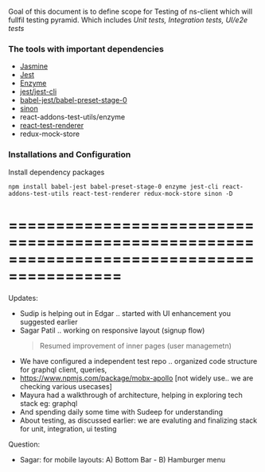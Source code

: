 Goal of this document is to define scope for Testing of ns-client which will fullfil testing pyramid.
Which includes *Unit tests, Integration tests, UI/e2e tests* 

### The tools with important dependencies
- [Jasmine](http://jasmine.github.io)
- [Jest](https://facebook.github.io/jest)
- [Enzyme](https://github.com/airbnb/enzyme)
- [jest/jest-cli](https://www.npmjs.com/package/jest-cli)
- [babel-jest/babel-preset-stage-0](https://www.npmjs.com/package/babel-preset-stage-0)
- [sinon](https://www.npmjs.com/package/sinon)
- react-addons-test-utils/enzyme
- [react-test-renderer](https://www.npmjs.com/package/react-test-renderer)
- redux-mock-store

### Installations and Configuration

Install dependency packages
```
npm install babel-jest babel-preset-stage-0 enzyme jest-cli react-addons-test-utils react-test-renderer redux-mock-store sinon -D
```


==========================================================================================
==========================================================================================
Updates:
 - Sudip is helping out in Edgar .. started with UI enhancement you suggested earlier
 - Sagar Patil .. working on responsive layout (signup flow)
   > Resumed improvement of inner pages (user managemetn)
 - We have configured a independent test repo .. organized code structure for graphql client, queries,
 - https://www.npmjs.com/package/mobx-apollo [not widely use.. we are checking various usecases] 
 - Mayura had a walkthrough of architecture, helping in exploring tech stack eg: graphql 
 - And spending daily some time with Sudeep for understanding
 - About testing, as discussed earlier: we are evaluting and finalizing stack for unit, integration, ui testing 

Question:
- Sagar: for mobile layouts: A) Bottom Bar - B) Hamburger menu